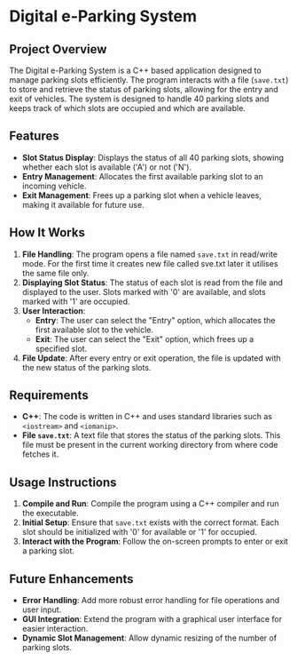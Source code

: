 # Digital e-Parking System

## Project Overview
The Digital e-Parking System is a C++ based application designed to manage parking slots efficiently. The program interacts with a file (`save.txt`) to store and retrieve the status of parking slots, allowing for the entry and exit of vehicles. The system is designed to handle 40 parking slots and keeps track of which slots are occupied and which are available.

## Features
- **Slot Status Display**: Displays the status of all 40 parking slots, showing whether each slot is available ('A') or not ('N').
- **Entry Management**: Allocates the first available parking slot to an incoming vehicle.
- **Exit Management**: Frees up a parking slot when a vehicle leaves, making it available for future use.

## How It Works
1. **File Handling**: The program opens a file named `save.txt` in read/write mode. For the first time it creates new file called sve.txt later it utilises the same file only.
2. **Displaying Slot Status**: The status of each slot is read from the file and displayed to the user. Slots marked with '0' are available, and slots marked with '1' are occupied.
3. **User Interaction**:
   - **Entry**: The user can select the "Entry" option, which allocates the first available slot to the vehicle.
   - **Exit**: The user can select the "Exit" option, which frees up a specified slot.
4. **File Update**: After every entry or exit operation, the file is updated with the new status of the parking slots.

## Requirements
- **C++**: The code is written in C++ and uses standard libraries such as `<iostream>` and `<iomanip>`.
- **File `save.txt`**: A text file that stores the status of the parking slots. This file must be present in the current working directory from where code fetches it.

## Usage Instructions
1. **Compile and Run**: Compile the program using a C++ compiler and run the executable.
2. **Initial Setup**: Ensure that `save.txt` exists with the correct format. Each slot should be initialized with '0' for available or '1' for occupied.
3. **Interact with the Program**: Follow the on-screen prompts to enter or exit a parking slot.

## Future Enhancements
- **Error Handling**: Add more robust error handling for file operations and user input.
- **GUI Integration**: Extend the program with a graphical user interface for easier interaction.
- **Dynamic Slot Management**: Allow dynamic resizing of the number of parking slots.


